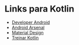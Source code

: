 # Links para Kotlin
- [Developer Android](https://developer.android.com/)
- [Android Arsenal](https://android-arsenal.com/)
- [Material Design](https://material.io/)
- [Treinar Kotlin](https://play.kotlinlang.org/koans/overview)